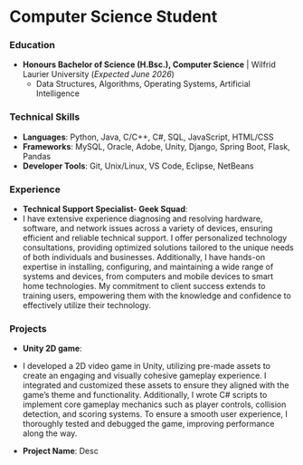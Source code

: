 # Computer Science Student

### Education
- **Honours Bachelor of Science (H.Bsc.), Computer Science** | Wilfrid Laurier University (_Expected June 2026_)
  - Data Structures, Algorithms, Operating Systems, Artificial Intelligence

### Technical Skills
- **Languages**: Python, Java, C/C++, C#, SQL, JavaScript, HTML/CSS
- **Frameworks**: MySQL, Oracle, Adobe, Unity, Django, Spring Boot, Flask, Pandas
- **Developer Tools**: Git, Unix/Linux, VS Code, Eclipse, NetBeans

### Experience
- **Technical Support Specialist- Geek Squad**:
- I have extensive experience diagnosing and resolving hardware, software, and network issues across a variety of devices, ensuring efficient and reliable technical support. I offer personalized technology consultations, providing optimized solutions tailored to the unique needs of both individuals and businesses. Additionally, I have hands-on expertise in installing, configuring, and maintaining a wide range of systems and devices, from computers and mobile devices to smart home technologies. My commitment to client success extends to training users, empowering them with the knowledge and confidence to effectively utilize their technology.

### Projects
- **Unity 2D game**:
- I developed a 2D video game in Unity, utilizing pre-made assets to create an engaging and visually cohesive gameplay experience. I integrated and customized these assets to ensure they aligned with the game’s theme and functionality. Additionally, I wrote C# scripts to implement core gameplay mechanics such as player controls, collision detection, and scoring systems. To ensure a smooth user experience, I thoroughly tested and debugged the game, improving performance along the way.

- **Project Name**: Desc
